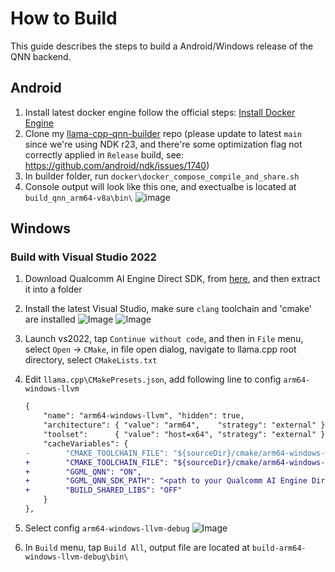 # How to Build

This guide describes the steps to build a Android/Windows release of the QNN backend.

## Android

1. Install latest docker engine follow the official steps: [Install Docker Engine](https://docs.docker.com/engine/install/)
1. Clone my [llama-cpp-qnn-builder](https://github.com/chraac/llama-cpp-qnn-builder) repo (please update to latest `main` since we're using NDK r23, and there're some optimization flag not correctly applied in `Release` build, see: https://github.com/android/ndk/issues/1740)
1. In builder folder, run `docker\docker_compose_compile_and_share.sh` 
1. Console output will look like this one, and exectualbe is located at `build_qnn_arm64-v8a\bin\`
  ![image](https://github.com/user-attachments/assets/101a97be-efdf-455d-9d3c-a593311e144a)

## Windows

### Build with Visual Studio 2022

1. Download Qualcomm AI Engine Direct SDK, from [here](https://www.qualcomm.com/developer/software/qualcomm-ai-engine-direct-sdk), and then extract it into a folder

1. Install the latest Visual Studio, make sure `clang` toolchain and 'cmake' are installed
![Image](https://github.com/user-attachments/assets/30ee11f7-9069-4793-856d-c64bcd5d563b)
![Image](https://github.com/user-attachments/assets/9a36dde5-0e41-4421-9161-e9b09cd32eb1)

1. Launch vs2022, tap `Continue without code`, and then in `File` menu, select `Open` -> `CMake`, in file open dialog, navigate to llama.cpp root directory, select `CMakeLists.txt`

1. Edit `llama.cpp\CMakePresets.json`, add following line to config `arm64-windows-llvm`
    ```diff
    {
        "name": "arm64-windows-llvm", "hidden": true,
        "architecture": { "value": "arm64",    "strategy": "external" },
        "toolset":      { "value": "host=x64", "strategy": "external" },
        "cacheVariables": {
    -        "CMAKE_TOOLCHAIN_FILE": "${sourceDir}/cmake/arm64-windows-llvm.cmake"
    +        "CMAKE_TOOLCHAIN_FILE": "${sourceDir}/cmake/arm64-windows-llvm.cmake",
    +        "GGML_QNN": "ON",
    +        "GGML_QNN_SDK_PATH": "<path to your Qualcomm AI Engine Direct SDK, like x:/ml/qnn_sdk/qairt/2.31.0.250130/>",
    +        "BUILD_SHARED_LIBS": "OFF"
        }
    },
    ```

1. Select config `arm64-windows-llvm-debug`
![Image](https://github.com/user-attachments/assets/be4afbc8-78be-457d-9498-53fb7ec43578)

1. In `Build` menu, tap `Build All`, output file are located at `build-arm64-windows-llvm-debug\bin\`
